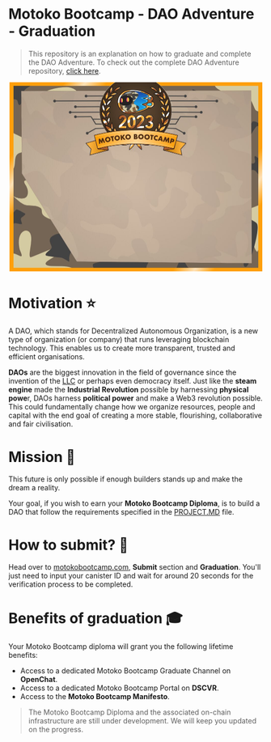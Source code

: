 # Motoko Bootcamp - DAO Adventure - Graduation

> This repository is an explanation on how to graduate and complete the DAO Adventure. To check out the complete DAO Adventure repository, [click here](https://github.com/motoko-bootcamp/dao-adventure).

<p align="center"><img src="./assets/diploma_mbc.jpg" style="width: 500px;" /></p>

# Motivation ⭐️

A DAO, which stands for Decentralized Autonomous Organization, is a new type of organization (or company) that runs leveraging blockchain technology. This enables us to create more transparent, trusted and efficient organisations.

**DAOs** are the biggest innovation in the field of governance since the invention of the [LLC](https://www.investopedia.com/terms/l/llc.asp) or perhaps even democracy itself. Just like the **steam engine** made the **Industrial Revolution** possible by harnessing **physical powe**r, DAOs harness **political power** and make a Web3 revolution possible. This could fundamentally change how we organize resources, people and capital with the end goal of creating a more stable, flourishing, collaborative and fair civilisation.

# Mission 🎯

This future is only possible if enough builders stands up and make the dream a reality.

Your goal, if you wish to earn your **Motoko Bootcamp Diploma**, is to build a DAO that follow the requirements specified in the [PROJECT.MD](./PROJECT.MD) file.

# How to submit? 📝

Head over to [motokobootcamp.com](https://www.motokobootcamp.com/), **Submit** section and **Graduation**. You'll just need to input your canister ID and wait for around 20 seconds for the verification process to be completed.

# Benefits of graduation 🎓

Your Motoko Bootcamp diploma will grant you the following lifetime benefits:

- Access to a dedicated Motoko Bootcamp Graduate Channel on **OpenChat**.
- Access to a dedicated Motoko Bootcamp Portal on **DSCVR**.
- Access to the **Motoko Bootcamp Manifesto**.

> The Motoko Bootcamp Diploma and the associated on-chain infrastructure are still under development. We will keep you updated on the progress.
